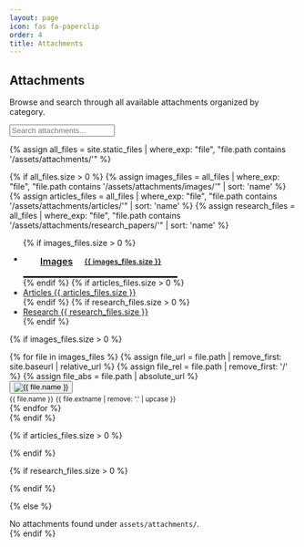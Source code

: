 ```yaml
---
layout: page
icon: fas fa-paperclip
order: 4
title: Attachments
---
```


## Attachments

Browse and search through all available attachments organized by category.

<div class="search-wrapper mb-4">
  <input id="attachment-search" type="search" placeholder="Search attachments..." class="form-control" />
</div>

{% assign all_files = site.static_files | where_exp: "file", "file.path contains '/assets/attachments/'" %}

{% if all_files.size > 0 %}
{% assign images_files = all_files | where_exp: "file", "file.path contains '/assets/attachments/images/'" | sort: 'name' %}
{% assign articles_files = all_files | where_exp: "file", "file.path contains '/assets/attachments/articles/'" | sort: 'name' %}
{% assign research_files = all_files | where_exp: "file", "file.path contains '/assets/attachments/research_papers/'" | sort: 'name' %}

<!-- Horizontal Tab Navigation -->
<div class="attachment-tabs mb-4">
  <ul class="nav nav-tabs" id="attachmentTabs" role="tablist">
    {% if images_files.size > 0 %}
    <li class="nav-item" role="presentation">
      <a class="nav-link active" id="images-tab" href="#images-content" role="tab" aria-controls="images-content" aria-selected="true">
        <i class="fas fa-image mr-2"></i>Images <span class="badge badge-secondary ml-1">{{ images_files.size }}</span>
      </a>
    </li>
    {% endif %}
    {% if articles_files.size > 0 %}
    <li class="nav-item" role="presentation">
      <a class="nav-link{% unless images_files.size > 0 %} active{% endunless %}" id="articles-tab" href="#articles-content" role="tab" aria-controls="articles-content" aria-selected="{% if images_files.size > 0 %}false{% else %}true{% endif %}">
        <i class="fas fa-file-alt mr-2"></i>Articles <span class="badge badge-secondary ml-1">{{ articles_files.size }}</span>
      </a>
    </li>
    {% endif %}
    {% if research_files.size > 0 %}
    <li class="nav-item" role="presentation">
      <a class="nav-link{% unless images_files.size > 0 or articles_files.size > 0 %} active{% endunless %}" id="research-tab" href="#research-content" role="tab" aria-controls="research-content" aria-selected="{% unless images_files.size > 0 or articles_files.size > 0 %}true{% else %}false{% endunless %}">
        <i class="fas fa-graduation-cap mr-2"></i>Research <span class="badge badge-secondary ml-1">{{ research_files.size }}</span>
      </a>
    </li>
    {% endif %}
  </ul>
</div>

<!-- Tab Content -->
<div class="tab-content" id="attachmentTabContent">
  
  {% if images_files.size > 0 %}
  <!-- Images Tab -->
  <div class="tab-pane fade show active" id="images-content" role="tabpanel" aria-labelledby="images-tab">
    <div class="row" id="images-grid">
      {% for file in images_files %}
      {% assign file_url = file.path | remove_first: site.baseurl | relative_url %}
      {% assign file_rel = file.path | remove_first: '/' %}
      {% assign file_abs = file.path | absolute_url %}
      <div class="col-sm-6 col-md-4 col-lg-3 mb-3">
        <div class="card attachment-item" data-search="images {{ file.name }} {{ file.extname }}" data-category="images">
          <div class="card-body p-2">
            <div class="text-center mb-2">
              <button type="button" class="btn p-0 border-0 bg-transparent" onclick="showImageModal('{{ file_abs }}', '{{ file.name }}', event)">
                <img src="{{ file_abs }}" alt="{{ file.name }}" class="img-fluid rounded attachment-thumbnail no-lightbox" style="max-height: 120px; object-fit: cover; cursor: pointer;" loading="lazy" />
              </button>
            </div>
            <div class="text-center">
              <small class="text-muted d-block text-truncate" title="{{ file.name }}">{{ file.name }}</small>
              <small class="text-muted">{{ file.extname | remove: '.' | upcase }}</small>
            </div>
          </div>
        </div>
      </div>
      {% endfor %}
    </div>
  </div>
  {% endif %}

  {% if articles_files.size > 0 %}
  <!-- Articles Tab -->
  <div class="tab-pane fade{% unless images_files.size > 0 %} show active{% endunless %}" id="articles-content" role="tabpanel" aria-labelledby="articles-tab">
    <div class="list-group" id="articles-list">
      {% for file in articles_files %}
      {% assign file_url = file.path | remove_first: site.baseurl | relative_url %}
      <div class="list-group-item attachment-item" data-search="articles {{ file.name }} {{ file.extname }}" data-category="articles">
        <div class="d-flex align-items-center">
          <i class="fas fa-file-pdf text-danger mr-3" style="font-size: 1.5rem;"></i>
          <div class="flex-grow-1">
            <h6 class="mb-1">
              <button type="button" class="btn btn-link text-decoration-none p-0" onclick="showPdfModal('{{ file_url }}', '{{ file.name }}', event)">{{ file.name }}</button>
            </h6>
            <small class="text-muted">{{ file.extname | remove: '.' | upcase }} file</small>
          </div>
          <div class="btn-group" role="group">
            <button type="button" class="btn btn-sm btn-outline-primary" onclick="showPdfModal('{{ file_url }}', '{{ file.name }}', event)">
              <i class="fas fa-eye mr-1"></i>Preview
            </button>
            <a href="{{ file_url }}" target="_blank" class="btn btn-sm btn-outline-secondary">
              <i class="fas fa-download mr-1"></i>Download
            </a>
          </div>
        </div>
      </div>
      {% endfor %}
    </div>
  </div>
  {% endif %}

  {% if research_files.size > 0 %}
  <!-- Research Papers Tab -->
  <div class="tab-pane fade{% unless images_files.size > 0 or articles_files.size > 0 %} show active{% endunless %}" id="research-content" role="tabpanel" aria-labelledby="research-tab">
    <div class="list-group" id="research-list">
      {% for file in research_files %}
      {% assign file_url = file.path | remove_first: site.baseurl | relative_url %}
      <div class="list-group-item attachment-item" data-search="research {{ file.name }} {{ file.extname }}" data-category="research">
        <div class="d-flex align-items-center">
          <i class="fas fa-file-pdf text-success mr-3" style="font-size: 1.5rem;"></i>
          <div class="flex-grow-1">
            <h6 class="mb-1">
              <button type="button" class="btn btn-link text-decoration-none p-0" onclick="showPdfModal('{{ file_url }}', '{{ file.name }}', event)">{{ file.name }}</button>
            </h6>
            <small class="text-muted">{{ file.extname | remove: '.' | upcase }} file</small>
          </div>
          <div class="btn-group" role="group">
            <button type="button" class="btn btn-sm btn-outline-success" onclick="showPdfModal('{{ file_url }}', '{{ file.name }}', event)">
              <i class="fas fa-eye mr-1"></i>Preview
            </button>
            <a href="{{ file_url }}" target="_blank" class="btn btn-sm btn-outline-secondary">
              <i class="fas fa-download mr-1"></i>Download
            </a>
          </div>
        </div>
      </div>
      {% endfor %}
    </div>
  </div>
  {% endif %}

</div>

{% else %}
<div class="alert alert-info" role="alert">
  <i class="fas fa-info-circle mr-2"></i>
  No attachments found under <code>assets/attachments/</code>.
</div>
{% endif %}

<!-- Image Modal -->
<div class="modal fade" id="imageModal" tabindex="-1" aria-labelledby="imageModalLabel" aria-hidden="true" style="display: none;">
  <div class="modal-dialog modal-lg modal-dialog-centered">
    <div class="modal-content">
      <div class="modal-header">
        <h5 class="modal-title" id="imageModalLabel">Image Preview</h5>
        <button type="button" class="close" data-dismiss="modal" aria-label="Close">
          <span aria-hidden="true">&times;</span>
        </button>
      </div>
      <div class="modal-body text-center">
        <div id="modalImage" class="img-fluid"></div>
      </div>
      <div class="modal-footer">
        <button id="modalImageDownload" type="button" class="btn btn-primary">
          <i class="fas fa-download mr-1"></i>Download
        </button>
        <button type="button" class="btn btn-secondary" data-dismiss="modal">Close</button>
      </div>
    </div>
  </div>
</div>

<!-- PDF Modal -->
<div class="modal fade" id="pdfModal" tabindex="-1" aria-labelledby="pdfModalLabel" aria-hidden="true" style="display: none;">
  <div class="modal-dialog modal-xl modal-dialog-centered">
    <div class="modal-content">
      <div class="modal-header">
        <h5 class="modal-title" id="pdfModalLabel">PDF Preview</h5>
        <button type="button" class="close" data-dismiss="modal" aria-label="Close">
          <span aria-hidden="true">&times;</span>
        </button>
      </div>
              <div class="modal-body p-1" style="height: 70vh;">
          <object id="modalPdf" data="" width="100%" height="100%" type="application/pdf" style="min-height: 500px;">
            <div class="p-4 text-center">
              <i class="fas fa-file-pdf text-muted mb-3" style="font-size: 3rem;"></i>
              <p class="mb-3">PDF preview unavailable in this browser.</p>
              <button id="pdfFallbackLink" type="button" class="btn btn-primary">
                <i class="fas fa-external-link-alt mr-2"></i>Open PDF in New Tab
              </button>
            </div>
          </object>
        </div>
      <div class="modal-footer">
        <button id="modalPdfDownload" type="button" class="btn btn-primary">
          <i class="fas fa-external-link-alt mr-1"></i>Open in New Tab
        </button>
        <button type="button" class="btn btn-secondary" data-dismiss="modal">Close</button>
      </div>
    </div>
  </div>
</div>

<style>
#attachmentTabContent > .tab-pane { display: none !important; }
#attachmentTabContent > .tab-pane.active.show { display: block !important; }
.attachment-tabs .nav-tabs {
  border-bottom: 2px solid var(--border-color);
}

.attachment-tabs .nav-link {
  border: none;
  border-bottom: 3px solid transparent;
  color: var(--text-muted-color);
  font-weight: 600;
  padding: 14px 22px;
  line-height: 1.2;
  display: inline-flex;
  align-items: center;
  gap: 8px;
  font-size: 1.02rem;
}

.attachment-tabs .nav-link i {
  font-size: 1.05em;
}

.attachment-tabs .nav-link .badge {
  margin-left: 6px;
  padding: 0.25em 0.5em;
  font-size: 0.78em;
  border-radius: 10px;
}

.attachment-tabs .nav-link.active {
  background-color: transparent;
  border-bottom-color: var(--link-color);
  color: var(--text-color);
}

.attachment-tabs .nav-link:hover {
  background-color: var(--card-bg);
  border-color: transparent;
  color: var(--text-color);
}

.attachment-tabs .badge {
  background-color: var(--text-muted-color);
}

.attachment-thumbnail:hover {
  transform: scale(1.05);
  transition: transform 0.2s ease;
}

.list-group-item:hover {
  background-color: var(--card-bg);
}

/* Prevent theme lightbox from interfering */
.attachment-item .no-lightbox {
  pointer-events: auto !important;
}

.attachment-item button[onclick] {
  position: relative;
  z-index: 10;
}

/* Override theme's automatic image wrapping */
.attachment-item .popup.img-link {
  pointer-events: none !important;
  cursor: default !important;
}

/* Ensure modals overlay theme panels on Pages */
.modal,
.modal-backdrop {
  z-index: 2000 !important;
}

@media (max-width: 768px) {
  .attachment-tabs .nav-link {
    padding: 10px 14px;
    font-size: 0.95rem;
    gap: 6px;
  }
  
  .btn-group .btn {
    font-size: 0.85em;
    padding: 0.25rem 0.5rem;
  }
}
</style>

<script defer src="{{ '/assets/js/attachments.js' | relative_url }}"></script>
